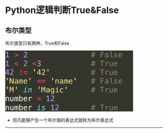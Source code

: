 # Python逻辑判断True&False

## 布尔类型

布尔类型只有两种，True和False

![1547813098870.png](image/1547813098870.png)

* 但凡能够产生一个布尔值的表达式就称为布尔表达式















---
